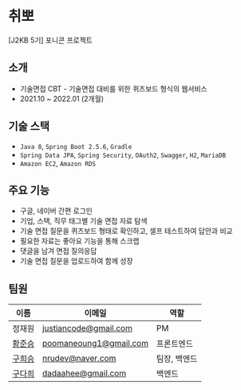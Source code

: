 # 취뽀
[J2KB 5기] 포니콘 프로젝트

## 소개
- 기술면접 CBT - 기술면접 대비를 위한 퀴즈보드 형식의 웹서비스
- 2021.10 ~ 2022.01 (2개월)

## 기술 스택
- `Java 8`, `Spring Boot 2.5.6`, `Gradle`
- `Spring Data JPA`, `Spring Security`, `OAuth2`, `Swagger`, `H2`, `MariaDB`
- `Amazon EC2`, `Amazon RDS`

## 주요 기능
- 구글, 네이버 간편 로그인
- 기업, 스택, 직무 태그별 기술 면접 자료 탐색
- 기술 면접 질문을 퀴즈보드 형태로 확인하고, 셀프 테스트하여 답안과 비교
- 필요한 자료는 좋아요 기능을 통해 스크랩
- 댓글을 남겨 면접 질의응답
- 기술 면접 질문을 업로드하여 함께 성장

## 팀원
| 이름                                  | 이메일 | 역할      |
|-------------------------------------|--|---------|
| 정재원                                 | justiancode@gmail.com | PM      |
| [황준승](https://github.com/turtle601) | poomaneoung1@gmail.com | 프론트엔드   |
| [구희승](https://github.com/nrudev) | nrudev@naver.com | 팀장, 백엔드 |
| [구다희](https://github.com/dadahee) | dadaahee@gmail.com | 백엔드     |
